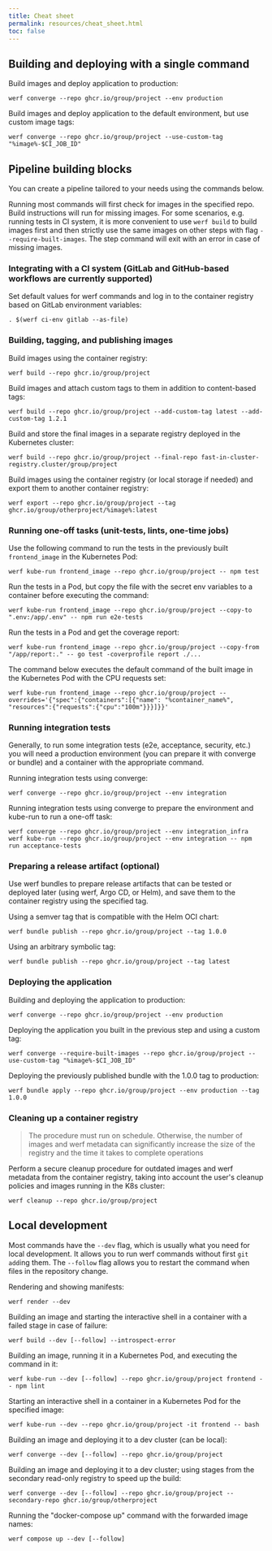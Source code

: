 ```yaml
---
title: Cheat sheet
permalink: resources/cheat_sheet.html
toc: false
---
```


## Building and deploying with a single command

Build images and deploy application to production:

```shell
werf converge --repo ghcr.io/group/project --env production
```

Build images and deploy application to the default environment, but use custom image tags:

```shell
werf converge --repo ghcr.io/group/project --use-custom-tag "%image%-$CI_JOB_ID"
```

## Pipeline building blocks

You can create a pipeline tailored to your needs using the commands below.

Running most commands will first check for images in the specified repo. Build instructions will run for missing images. For some scenarios, e.g. running tests in CI system, it is more convenient to use `werf build` to build images first and then strictly use the same images on other steps with flag `--require-built-images`. The step command will exit with an error in case of missing images.

### Integrating with a CI system (GitLab and GitHub-based workflows are currently supported)

Set default values for werf commands and log in to the container registry based on GitLab environment variables:

```shell
. $(werf ci-env gitlab --as-file) 
```

### Building, tagging, and publishing images

Build images using the container registry:

```shell
werf build --repo ghcr.io/group/project
```

Build images and attach custom tags to them in addition to content-based tags:

```shell
werf build --repo ghcr.io/group/project --add-custom-tag latest --add-custom-tag 1.2.1
```

Build and store the final images in a separate registry deployed in the Kubernetes cluster:

```shell
werf build --repo ghcr.io/group/project --final-repo fast-in-cluster-registry.cluster/group/project
```

Build images using the container registry (or local storage if needed) and export them to another container registry:

```shell
werf export --repo ghcr.io/group/project --tag ghcr.io/group/otherproject/%image%:latest
```

### Running one-off tasks (unit-tests, lints, one-time jobs)

Use the following command to run the tests in the previously built `frontend_image` in the Kubernetes Pod:

```shell
werf kube-run frontend_image --repo ghcr.io/group/project -- npm test
```

Run the tests in a Pod, but copy the file with the secret env variables to a container before executing the command:

```shell
werf kube-run frontend_image --repo ghcr.io/group/project --copy-to ".env:/app/.env" -- npm run e2e-tests
```

Run the tests in a Pod and get the coverage report:

```shell
werf kube-run frontend_image --repo ghcr.io/group/project --copy-from "/app/report:." -- go test -coverprofile report ./...
```

The command below executes the default command of the built image in the Kubernetes Pod with the CPU requests set:

```shell
werf kube-run frontend_image --repo ghcr.io/group/project --overrides='{"spec":{"containers":[{"name": "%container_name%", "resources":{"requests":{"cpu":"100m"}}}]}}'
```

### Running integration tests

Generally, to run some integration tests (e2e, acceptance, security, etc.) you will need a production environment (you can prepare it with converge or bundle) and a container with the appropriate command. 

Running integration tests using converge:

```shell
werf converge --repo ghcr.io/group/project --env integration
```

Running integration tests using converge to prepare the environment and kube-run to run a one-off task:

```shell
werf converge --repo ghcr.io/group/project --env integration_infra
werf kube-run --repo ghcr.io/group/project --env integration -- npm run acceptance-tests
```

### Preparing a release artifact (optional)

Use werf bundles to prepare release artifacts that can be tested or deployed later (using werf, Argo CD, or Helm), and save them to the container registry using the specified tag. 

Using a semver tag that is compatible with the Helm OCI chart:

```shell
werf bundle publish --repo ghcr.io/group/project --tag 1.0.0
```

Using an arbitrary symbolic tag:

```shell
werf bundle publish --repo ghcr.io/group/project --tag latest
```

### Deploying the application

Building and deploying the application to production:

```shell
werf converge --repo ghcr.io/group/project --env production
```

Deploying the application you built in the previous step and using a custom tag:

```shell
werf converge --require-built-images --repo ghcr.io/group/project --use-custom-tag "%image%-$CI_JOB_ID"
```

Deploying the previously published bundle with the 1.0.0 tag to production:

```shell
werf bundle apply --repo ghcr.io/group/project --env production --tag 1.0.0
```

### Cleaning up a container registry

> The procedure must run on schedule. Otherwise, the number of images and werf metadata can significantly increase the size of the registry and the time it takes to complete operations

Perform a secure cleanup procedure for outdated images and werf metadata from the container registry, taking into account the user's cleanup policies and images running in the K8s cluster:

```shell
werf cleanup --repo ghcr.io/group/project
```

## Local development

Most commands have the `--dev` flag, which is usually what you need for local development. It allows you to run werf commands without first `git add`ing them. The `--follow` flag allows you to restart the command when files in the repository change.

Rendering and showing manifests:

```shell
werf render --dev
```

Building an image and starting the interactive shell in a container with a failed stage in case of failure:

```shell
werf build --dev [--follow] --introspect-error
```

Building an image, running it in a Kubernetes Pod, and executing the command in it:

```shell
werf kube-run --dev [--follow] --repo ghcr.io/group/project frontend -- npm lint
```

Starting an interactive shell in a container in a Kubernetes Pod for the specified image:

```shell
werf kube-run --dev --repo ghcr.io/group/project -it frontend -- bash
```

Building an image and deploying it to a dev cluster (can be local):

```shell
werf converge --dev [--follow] --repo ghcr.io/group/project
```

Building an image and deploying it to a dev cluster; using stages from the secondary read-only registry to speed up the build:

```shell
werf converge --dev [--follow] --repo ghcr.io/group/project --secondary-repo ghcr.io/group/otherproject
```

Running the "docker-compose up" command with the forwarded image names:

```shell
werf compose up --dev [--follow]
```
